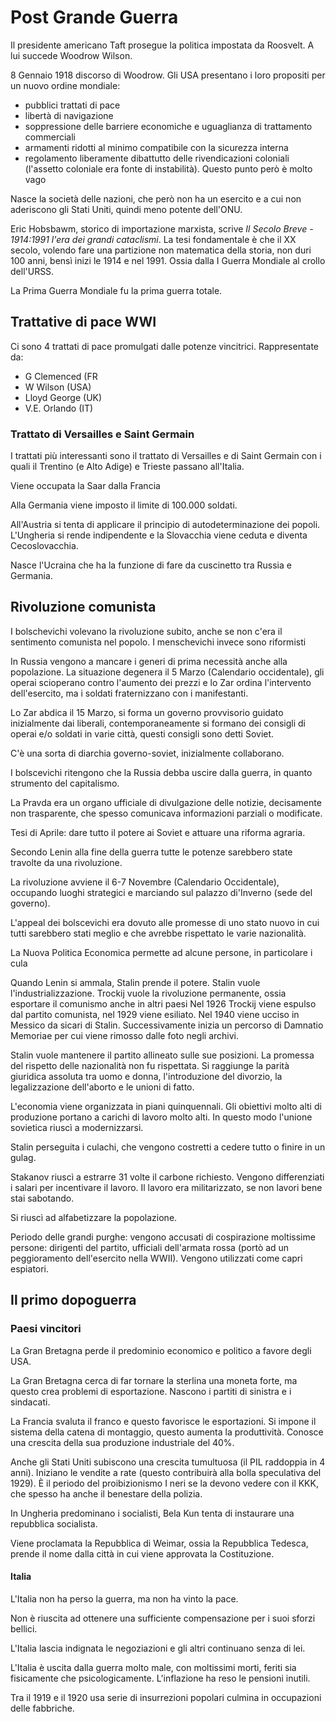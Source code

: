 # Post Grande Guerra
Il presidente americano Taft prosegue la politica impostata da Roosvelt. A lui succede Woodrow Wilson.

8 Gennaio 1918 discorso di Woodrow. Gli USA presentano i loro propositi per un nuovo ordine mondiale:
- pubblici trattati di pace
- libertà di navigazione
- soppressione delle barriere economiche e uguaglianza di trattamento commerciali
- armamenti ridotti al minimo compatibile con la sicurezza interna
- regolamento liberamente dibattutto delle rivendicazioni coloniali (l'assetto coloniale era fonte di instabilità). Questo punto però è molto vago

Nasce la società delle nazioni, che però non ha un esercito e a cui non aderiscono gli Stati Uniti, quindi meno potente dell'ONU.

Eric Hobsbawm, storico di importazione marxista, scrive *Il Secolo Breve - 1914:1991 l'era dei grandi cataclismi*.
La tesi fondamentale è che il XX secolo, volendo fare una partizione non matematica della storia, non duri 100 anni, bensì inizi le 1914 e nel 1991. Ossia dalla I Guerra Mondiale al crollo dell'URSS.

La Prima Guerra Mondiale fu la prima guerra totale.

## Trattative di pace WWI
Ci sono 4 trattati di pace promulgati dalle potenze vincitrici. Rappresentate da:
- G Clemenced (FR
- W Wilson (USA)
- Lloyd George (UK)
- V.E. Orlando (IT)

### Trattato di Versailles e Saint Germain

I trattati più interessanti sono il trattato di Versailles e di Saint Germain con i quali il Trentino (e Alto Adige) e Trieste passano all'Italia.

Viene occupata la Saar dalla Francia

Alla Germania viene imposto il limite di 100.000 soldati.

All'Austria si tenta di applicare il principio di autodeterminazione dei popoli. L'Ungheria si rende indipendente e la Slovacchia viene ceduta e diventa Cecoslovacchia.

Nasce l'Ucraina che ha la funzione di fare da cuscinetto tra Russia e Germania.

## Rivoluzione comunista
I bolschevichi volevano la rivoluzione subito, anche se non c'era il sentimento comunista nel popolo.
I menschevichi invece sono riformisti

In Russia vengono a mancare i generi di prima necessità anche alla popolazione. La situazione degenera il 5 Marzo (Calendario occidentale), gli operai scioperano contro l'aumento dei prezzi e lo Zar ordina l'intervento dell'esercito, ma i soldati fraternizzano con i manifestanti.

Lo Zar abdica il 15 Marzo, si forma un governo provvisorio guidato inizialmente dai liberali, contemporaneamente si formano dei consigli di operai e/o soldati in varie città, questi consigli sono detti Soviet.

C'è una sorta di diarchia governo-soviet, inizialmente collaborano.

I bolscevichi ritengono che la Russia debba uscire dalla guerra, in quanto strumento del capitalismo.

La Pravda era un organo ufficiale di divulgazione delle notizie, decisamente non trasparente, che spesso comunicava informazioni parziali o modificate.

Tesi di Aprile: dare tutto il potere ai Soviet e attuare una riforma agraria.

Secondo Lenin alla fine della guerra tutte le potenze sarebbero state travolte da una rivoluzione.

La rivoluzione avviene il 6-7 Novembre (Calendario Occidentale), occupando luoghi strategici e marciando sul palazzo di'Inverno (sede del governo).

L'appeal dei bolscevichi era dovuto alle promesse di uno stato nuovo in cui tutti sarebbero stati meglio e che avrebbe rispettato le varie nazionalità.

La Nuova Politica Economica permette ad alcune persone, in particolare i cula

Quando Lenin si ammala, Stalin prende il potere.
Stalin vuole l'industrializzazione.
Trockij vuole la rivoluzione permanente, ossia esportare il comunismo anche in altri paesi
Nel 1926 Trockij viene espulso dal partito comunista, nel 1929 viene esiliato. Nel 1940 viene ucciso in Messico da sicari di Stalin. Successivamente inizia un percorso di Damnatio Memoriae per cui viene rimosso dalle foto negli archivi.

Stalin vuole mantenere il partito allineato sulle sue posizioni.
La promessa del rispetto delle nazionalità non fu rispettata.
Si raggiunge la parità giuridica assoluta tra uomo e donna, l'introduzione del divorzio, la legalizzazione dell'aborto e le unioni di fatto.

L'economia viene organizzata in piani quinquennali. Gli obiettivi molto alti di produzione portano a carichi di lavoro molto alti. In questo modo l'unione sovietica riuscì a modernizzarsi.

Stalin perseguita i culachi, che vengono costretti a cedere tutto o finire in un gulag.

Stakanov riuscì a estrarre 31 volte il carbone richiesto.
Vengono differenziati i salari per incentivare il lavoro.
Il lavoro era militarizzato, se non lavori bene stai sabotando.

Si riuscì ad alfabetizzare la popolazione.

Periodo delle grandi purghe: vengono accusati di cospirazione moltissime persone: dirigenti del partito, ufficiali dell'armata rossa (portò ad un peggioramento dell'esercito nella WWII). Vengono utilizzati come capri espiatori.

## Il primo dopoguerra
### Paesi vincitori
La Gran Bretagna perde il predominio economico e politico a favore degli USA.

La Gran Bretagna cerca di far tornare la sterlina una moneta forte, ma questo crea problemi di esportazione.
Nascono i partiti di sinistra e i sindacati.

La Francia svaluta il franco e questo favorisce le esportazioni. Si impone il sistema della catena di montaggio, questo aumenta la produttività.
Conosce una crescita della sua produzione industriale del 40%.

Anche gli Stati Uniti subiscono una crescita tumultuosa (il PIL raddoppia in 4 anni). Iniziano le vendite a rate (questo contribuirà alla bolla speculativa del 1929).
È il periodo del proibizionismo
I neri se la devono vedere con il KKK, che spesso ha anche il benestare della polizia.

In Ungheria predominano i socialisti, Bela Kun tenta di instaurare una repubblica socialista.

Viene proclamata la Repubblica di Weimar, ossia la Repubblica Tedesca, prende il nome dalla città in cui viene approvata la Costituzione.

#### Italia
L'Italia non ha perso la guerra, ma non ha vinto la pace.

Non è riuscita ad ottenere una sufficiente compensazione per i suoi sforzi bellici.

L'Italia lascia indignata le negoziazioni e gli altri continuano senza di lei.

L'Italia è uscita dalla guerra molto male, con moltissimi morti, feriti sia fisicamente che psicologicamente.
L'inflazione ha reso le pensioni inutili.

Tra il 1919 e il 1920 usa serie di insurrezioni popolari culmina in occupazioni delle fabbriche.